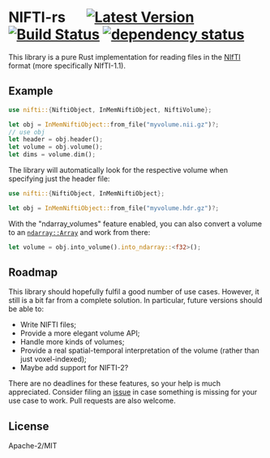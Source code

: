# NIFTI-rs &emsp; [![Latest Version](https://img.shields.io/crates/v/nifti.svg)](https://crates.io/crates/nifti) [![Build Status](https://travis-ci.org/Enet4/nifti-rs.svg?branch=master)](https://travis-ci.org/Enet4/nifti-rs) [![dependency status](https://deps.rs/repo/github/Enet4/nifti-rs/status.svg)](https://deps.rs/repo/github/Enet4/nifti-rs)

This library is a pure Rust implementation for reading files in the [NIfTI](https://nifti.nimh.nih.gov/nifti-1/) format (more specifically NIfTI-1.1).

## Example

```rust
use nifti::{NiftiObject, InMemNiftiObject, NiftiVolume};

let obj = InMemNiftiObject::from_file("myvolume.nii.gz")?;
// use obj
let header = obj.header();
let volume = obj.volume();
let dims = volume.dim();
```

The library will automatically look for the respective volume when
specifying just the header file:

```rust
use nifti::{NiftiObject, InMemNiftiObject};

let obj = InMemNiftiObject::from_file("myvolume.hdr.gz")?;
```

With the "ndarray_volumes" feature enabled, you can also convert a volume to an [`ndarray::Array`](https://docs.rs/ndarray/0.11.1/ndarray/index.html) and work from there:

```rust
let volume = obj.into_volume().into_ndarray::<f32>();
```

## Roadmap

This library should hopefully fulfil a good number of use cases. However, it still is a bit far
from a complete solution. In particular, future versions should be able to:

- Write NIFTI files;
- Provide a more elegant volume API;
- Handle more kinds of volumes;
- Provide a real spatial-temporal interpretation of the volume (rather than just voxel-indexed);
- Maybe add support for NIFTI-2?

There are no deadlines for these features, so your help is much appreciated. Consider filing an [issue](https://github.com/Enet4/nifti-rs/issues) in case something is missing for your use case to work. Pull requests are also welcome.

## License

Apache-2/MIT
